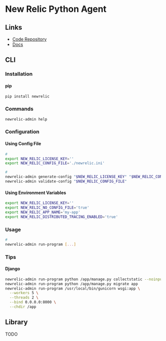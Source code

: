 # New Relic Python Agent

## Links

- [Code Repository](https://github.com/newrelic/newrelic-python-agent)
- [Docs](https://docs.newrelic.com/docs/apm/agents/python-agent/)

## CLI

### Installation

#### pip

```sh
pip install newrelic
```

### Commands

```sh
newrelic-admin help
```

### Configuration

#### Using Config File

```sh
#
export NEW_RELIC_LICENSE_KEY=''
export NEW_RELIC_CONFIG_FILE='./newrelic.ini'

#
newrelic-admin generate-config "$NEW_RELIC_LICENSE_KEY" "$NEW_RELIC_CONFIG_FILE"
newrelic-admin validate-config "$NEW_RELIC_CONFIG_FILE"
```

<!--
# license_key = REDACTED
-->

#### Using Environment Variables

```sh
export NEW_RELIC_LICENSE_KEY=''
export NEW_RELIC_NO_CONFIG_FILE='true'
export NEW_RELIC_APP_NAME='my-app'
export NEW_RELIC_DISTRIBUTED_TRACING_ENABLED='true'
```

### Usage

```sh
#
newrelic-admin run-program [...]
```

### Tips

#### Django

```sh
newrelic-admin run-program python /app/manage.py collectstatic --noinput
newrelic-admin run-program python /app/manage.py migrate app
newrelic-admin run-program /usr/local/bin/gunicorn wsgi:app \
  --workers 5 \
  --threads 2 \
  --bind 0.0.0.0:8000 \
  --chdir /app
```

## Library

TODO
